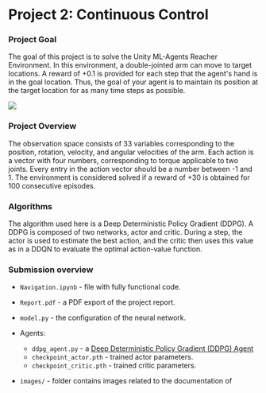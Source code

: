 # Project 2: Continuous Control

### Project Goal
The goal of this project is to solve the Unity ML-Agents Reacher Environment. In this environment, a double-jointed arm can move to target locations. A reward of +0.1 is provided for each step that the agent's hand is in the goal location. Thus, the goal of your agent is to maintain its position at the target location for as many time steps as possible.

<img src="https://camo.githubusercontent.com/7ad5cdff66f7229c4e9822882b3c8e57960dca4e/68747470733a2f2f73332e616d617a6f6e6177732e636f6d2f766964656f2e756461636974792d646174612e636f6d2f746f706865722f323031382f4a756e652f35623165613737385f726561636865722f726561636865722e676966">

### Project Overview
The observation space consists of 33 variables corresponding to the position, rotation, velocity, and angular velocities of the arm. Each action is a vector with four numbers, corresponding to torque applicable to two joints. Every entry in the action vector should be a number between -1 and 1. The environment is considered solved if a reward of +30 is obtained for 100 consecutive episodes.

### Algorithms
The algorithm used here is a Deep Deterministic Policy Gradient (DDPG). A DDPG is composed of two networks, actor and critic. During a step, the actor is used to estimate the best action, and the critic then uses this value as in a DDQN to evaluate the optimal action-value function.

### Submission overview

- `Navigation.ipynb` - file with fully functional code.
- `Report.pdf` - a PDF export of the project report.
- `model.py` - the configuration of the neural network.
- Agents:

    * `ddpg_agent.py` - a [Deep Deterministic Policy Gradient (DDPG) Agent](https://spinningup.openai.com/en/latest/algorithms/ddpg.html)
    * `checkpoint_actor.pth` - trained actor parameters.
    * `checkpoint_critic.pth` - trained critic parameters.
    
- `images/` - folder contains images related to the documentation of 
